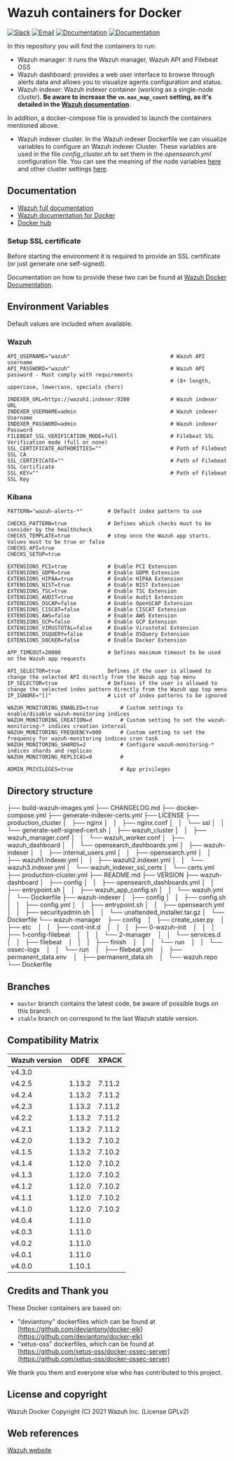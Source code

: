 # Wazuh containers for Docker

[![Slack](https://img.shields.io/badge/slack-join-blue.svg)](https://wazuh.com/community/join-us-on-slack/)
[![Email](https://img.shields.io/badge/email-join-blue.svg)](https://groups.google.com/forum/#!forum/wazuh)
[![Documentation](https://img.shields.io/badge/docs-view-green.svg)](https://documentation.wazuh.com)
[![Documentation](https://img.shields.io/badge/web-view-green.svg)](https://wazuh.com)

In this repository you will find the containers to run:

* Wazuh manager: it runs the Wazuh manager, Wazuh API and Filebeat OSS
* Wazuh dashboard: provides a web user interface to browse through alerts data and allows you to visualize agents configuration and status.
* Wazuh indexer: Wazuh indexer container (working as a single-node cluster). **Be aware to increase the `vm.max_map_count` setting, as it's detailed in the [Wazuh documentation](https://documentation.wazuh.com/current/docker/wazuh-container.html#increase-max-map-count-on-your-host-linux).**

In addition, a docker-compose file is provided to launch the containers mentioned above.

* Wazuh indexer cluster. In the Wazuh indexer Dockerfile we can visualize variables to configure an Wazuh indexer Cluster. These variables are used in the file *config_cluster.sh* to set them in the *opensearch.yml* configuration file. You can see the meaning of the node variables [here](https://www.elastic.co/guide/en/elasticsearch/reference/current/modules-node.html) and other cluster settings [here](https://github.com/elastic/elasticsearch/blob/master/distribution/src/config/elasticsearch.yml).

## Documentation

* [Wazuh full documentation](http://documentation.wazuh.com)
* [Wazuh documentation for Docker](https://documentation.wazuh.com/current/docker/index.html)
* [Docker hub](https://hub.docker.com/u/wazuh)


### Setup SSL certificate

Before starting the environment it is required to provide an SSL certificate (or just generate one self-signed).

Documentation on how to provide these two can be found at [Wazuh Docker Documentation](https://documentation.wazuh.com/current/docker/wazuh-container.html#production-deployment).


## Environment Variables

Default values are included when available.

### Wazuh
```
API_USERNAME="wazuh"                                # Wazuh API username
API_PASSWORD="wazuh"                                # Wazuh API password - Must comply with requirements
                                                    # (8+ length, uppercase, lowercase, specials chars)

INDEXER_URL=https://wazuh1.indexer:9200             # Wazuh indexer URL
INDEXER_USERNAME=admin                              # Wazuh indexer Username
INDEXER_PASSWORD=admin                              # Wazuh indexer Password
FILEBEAT_SSL_VERIFICATION_MODE=full                 # Filebeat SSL Verification mode (full or none)
SSL_CERTIFICATE_AUTHORITIES=""                      # Path of Filebeat SSL CA
SSL_CERTIFICATE=""                                  # Path of Filebeat SSL Certificate
SSL_KEY=""                                          # Path of Filebeat SSL Key
```

### Kibana
```
PATTERN="wazuh-alerts-*"        # Default index pattern to use

CHECKS_PATTERN=true             # Defines which checks must to be consider by the healthcheck
CHECKS_TEMPLATE=true            # step once the Wazuh app starts. Values must to be true or false
CHECKS_API=true
CHECKS_SETUP=true

EXTENSIONS_PCI=true             # Enable PCI Extension
EXTENSIONS_GDPR=true            # Enable GDPR Extension
EXTENSIONS_HIPAA=true           # Enable HIPAA Extension
EXTENSIONS_NIST=true            # Enable NIST Extension
EXTENSIONS_TSC=true             # Enable TSC Extension
EXTENSIONS_AUDIT=true           # Enable Audit Extension
EXTENSIONS_OSCAP=false          # Enable OpenSCAP Extension
EXTENSIONS_CISCAT=false         # Enable CISCAT Extension
EXTENSIONS_AWS=false            # Enable AWS Extension
EXTENSIONS_GCP=false            # Enable GCP Extension
EXTENSIONS_VIRUSTOTAL=false     # Enable Virustotal Extension
EXTENSIONS_OSQUERY=false        # Enable OSQuery Extension
EXTENSIONS_DOCKER=false         # Enable Docker Extension

APP_TIMEOUT=20000               # Defines maximum timeout to be used on the Wazuh app requests

API_SELECTOR=true               Defines if the user is allowed to change the selected API directly from the Wazuh app top menu
IP_SELECTOR=true                # Defines if the user is allowed to change the selected index pattern directly from the Wazuh app top menu
IP_IGNORE="[]"                  # List of index patterns to be ignored

WAZUH_MONITORING_ENABLED=true       # Custom settings to enable/disable wazuh-monitoring indices
WAZUH_MONITORING_CREATION=d         # Custom setting to set the wazuh-monitoring-* indices creation interval
WAZUH_MONITORING_FREQUENCY=900      # Custom setting to set the frequency for wazuh-monitoring indices cron task
WAZUH_MONITORING_SHARDS=2           # Configure wazuh-monitoring-* indices shards and replicas
WAZUH_MONITORING_REPLICAS=0         #

ADMIN_PRIVILEGES=true               # App privileges
```

## Directory structure

├── build-wazuh-images.yml
├── CHANGELOG.md
├── docker-compose.yml
├── generate-indexer-certs.yml
├── LICENSE
├── production_cluster
│   ├── nginx
│   │   ├── nginx.conf
│   │   └── ssl
│   │       └── generate-self-signed-cert.sh
│   ├── wazuh_cluster
│   │   ├── wazuh_manager.conf
│   │   └── wazuh_worker.conf
│   ├── wazuh_dashboard
│   │   └── opensearch_dashboards.yml
│   ├── wazuh-indexer
│   │   ├── internal_users.yml
│   │   ├── opensearch.yml
│   │   ├── wazuh1.indexer.yml
│   │   ├── wazuh2.indexer.yml
│   │   └── wazuh3.indexer.yml
│   └── wazuh_indexer_ssl_certs
│       └── certs.yml
├── production-cluster.yml
├── README.md
├── VERSION
├── wazuh-dashboard
│   ├── config
│   │   ├── opensearch_dashboards.yml
│   │   ├── entrypoint.sh
│   │   ├── wazuh_app_config.sh
│   │   └── wazuh.yml
│   └── Dockerfile
├── wazuh-indexer
│   ├── config
│   │   ├── config.sh
│   │   ├── config.yml
│   │   ├── entrypoint.sh
│   │   ├── opensearch.yml
│   │   ├── securityadmin.sh
│   │   └── unattended_installer.tar.gz
│   └── Dockerfile
└── wazuh-manager
    ├── config
    │   ├── create_user.py
    │   ├── etc
    │   │   ├── cont-init.d
    │   │   │   ├── 0-wazuh-init
    │   │   │   ├── 1-config-filebeat
    │   │   │   └── 2-manager
    │   │   └── services.d
    │   │       ├── filebeat
    │   │       │   ├── finish
    │   │       │   └── run
    │   │       └── ossec-logs
    │   │           └── run
    │   ├── filebeat.yml
    │   ├── permanent_data.env
    │   ├── permanent_data.sh
    │   └── wazuh.repo
    └── Dockerfile


## Branches

* `master` branch contains the latest code, be aware of possible bugs on this branch.
* `stable` branch on correspond to the last Wazuh stable version.

## Compatibility Matrix

| Wazuh version | ODFE    | XPACK  |
|---------------|---------|--------|
| v4.3.0        |         |        |
| v4.2.5        | 1.13.2  | 7.11.2 |
| v4.2.4        | 1.13.2  | 7.11.2 |
| v4.2.3        | 1.13.2  | 7.11.2 |
| v4.2.2        | 1.13.2  | 7.11.2 |
| v4.2.1        | 1.13.2  | 7.11.2 |
| v4.2.0        | 1.13.2  | 7.10.2 |
| v4.1.5        | 1.13.2  | 7.10.2 |
| v4.1.4        | 1.12.0  | 7.10.2 |
| v4.1.3        | 1.12.0  | 7.10.2 |
| v4.1.2        | 1.12.0  | 7.10.2 |
| v4.1.1        | 1.12.0  | 7.10.2 |
| v4.1.0        | 1.12.0  | 7.10.2 |
| v4.0.4        | 1.11.0  |        |
| v4.0.3        | 1.11.0  |        |
| v4.0.2        | 1.11.0  |        |
| v4.0.1        | 1.11.0  |        |
| v4.0.0        | 1.10.1  |        |

## Credits and Thank you

These Docker containers are based on:

*  "deviantony" dockerfiles which can be found at [https://github.com/deviantony/docker-elk](https://github.com/deviantony/docker-elk)
*  "xetus-oss" dockerfiles, which can be found at [https://github.com/xetus-oss/docker-ossec-server](https://github.com/xetus-oss/docker-ossec-server)

We thank you them and everyone else who has contributed to this project.

## License and copyright

Wazuh Docker Copyright (C) 2021 Wazuh Inc. (License GPLv2)

## Web references

[Wazuh website](http://wazuh.com)
